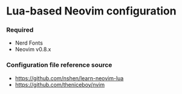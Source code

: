 # Lua-based Neovim configuration

### Required
* Nerd Fonts
* Neovim v0.8.x


### Configuration file reference source
* https://github.com/nshen/learn-neovim-lua
* https://github.com/theniceboy/nvim


